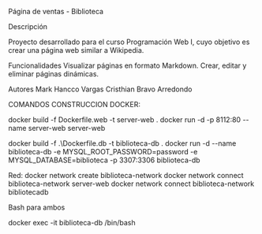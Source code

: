 Página de ventas - Biblioteca

Descripción

Proyecto desarrollado para el curso Programación Web I, cuyo objetivo es crear una página web similar a Wikipedia.

Funcionalidades
Visualizar páginas en formato Markdown.
Crear, editar y eliminar páginas dinámicas.

Autores
Mark Hancco Vargas
Cristhian Bravo Arredondo






COMANDOS CONSTRUCCION DOCKER:

docker build -f Dockerfile.web -t server-web .
docker run -d -p 8112:80 --name server-web server-web


docker build -f .\Dockerfile.db -t biblioteca-db .
docker run -d --name biblioteca-db -e MYSQL_ROOT_PASSWORD=password -e MYSQL_DATABASE=biblioteca -p 3307:3306 biblioteca-db


Red:
docker network create biblioteca-network
docker network connect biblioteca-network server-web
docker network connect biblioteca-network bibliotecadb

Bash para ambos

docker exec -it biblioteca-db /bin/bash
